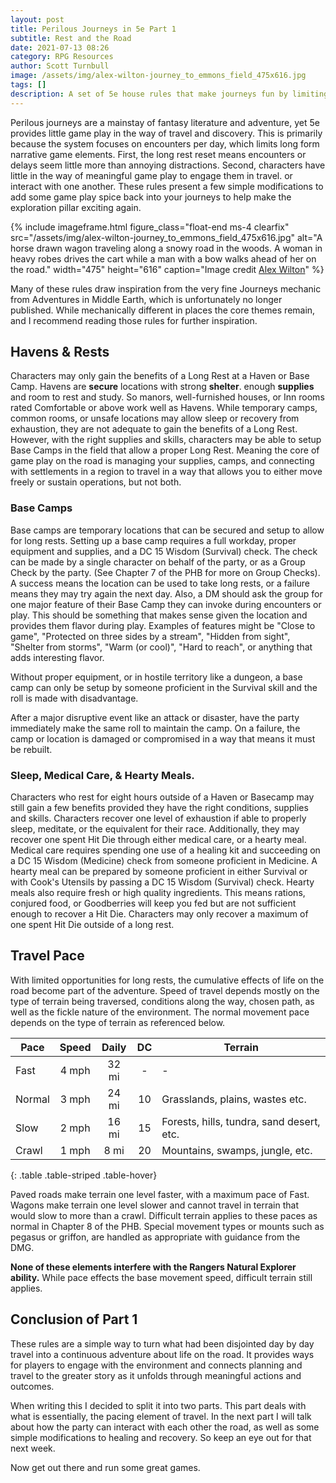 ```yaml
---
layout: post
title: Perilous Journeys in 5e Part 1
subtitle: Rest and the Road
date: 2021-07-13 08:26
category: RPG Resources
author: Scott Turnbull
image: /assets/img/alex-wilton-journey_to_emmons_field_475x616.jpg
tags: []
description: A set of 5e house rules that make journeys fun by limiting long rests on the road and providing some rules for camps.
---
```


Perilous journeys are a mainstay of fantasy literature and adventure, yet 5e provides little game play in the way of travel and discovery.  This is primarily because the system focuses on encounters per day, which limits long form narrative game elements.  First, the long rest reset means encounters or delays seem little more than annoying distractions. Second, characters have little in the way of meaningful game play to engage them in travel. or interact with one another. These rules present a few simple modifications to add some game play spice back into your journeys to help make the exploration pillar exciting again.

{% include imageframe.html
  figure_class="float-end ms-4 clearfix"
  src="/assets/img/alex-wilton-journey_to_emmons_field_475x616.jpg"
  alt="A horse drawn wagon traveling along a snowy road in the woods. A woman in heavy robes drives the cart while a man with a bow walks ahead of her on the road."
  width="475" height="616"
  caption="Image credit <a href='https://www.artstation.com/artwork/ykeEaQ' target='_blank'>Alex Wilton</a>"
 %}

Many of these rules draw inspiration from the very fine Journeys mechanic from Adventures in Middle Earth, which is unfortunately no longer published.  While mechanically different in places the core themes remain, and I recommend reading those rules for further inspiration.

## Havens & Rests

Characters may only gain the benefits of a Long Rest at a Haven or Base Camp. Havens are **secure** locations with strong **shelter**. enough **supplies** and room to rest and study. So manors, well-furnished houses, or Inn rooms rated Comfortable or above work well as Havens. While temporary camps, common rooms, or unsafe locations may allow sleep or recovery from exhaustion, they are not adequate to gain the benefits of a Long Rest. However, with the right supplies and skills, characters may be able to setup Base Camps in the field that allow a proper Long Rest. Meaning the core of game play on the road is managing your supplies, camps, and connecting with settlements in a region to travel in a way that allows you to either move freely or sustain operations, but not both.

### Base Camps
Base camps are temporary locations that can be secured and setup to allow for long rests. Setting up a base camp requires a full workday, proper equipment and supplies, and a DC 15 Wisdom (Survival) check. The check can be made by a single character on behalf of the party, or as a Group Check by the party.  (See Chapter 7 of the PHB for more on Group Checks).  A success means the location can be used to take long rests, or a failure means they may try again the next day.  Also, a DM should ask the group for one major feature of their Base Camp they can invoke during encounters or play.  This should be something that makes sense given the location and provides them flavor during play. Examples of features might be "Close to game", "Protected on three sides by a stream", "Hidden from sight", "Shelter from storms", "Warm (or cool)", "Hard to reach", or anything that adds interesting flavor.

Without proper equipment, or in hostile territory like a dungeon, a base camp can only be setup by someone proficient in the Survival skill and the roll is made with disadvantage.  

After a major disruptive event like an attack or disaster, have the party immediately make the same roll to maintain the camp.  On a failure, the camp or location is damaged or compromised in a way that means it must be rebuilt. 

### Sleep, Medical Care, & Hearty Meals.
Characters who rest for eight hours outside of a Haven or Basecamp may still gain a few benefits provided they have the right conditions, supplies and skills. Characters recover one level of exhaustion if able to properly sleep, meditate, or the equivalent for their race. Additionally, they may recover one spent Hit Die through either medical care, or a hearty meal. Medical care requires spending one use of a healing kit and succeeding on a DC 15 Wisdom (Medicine) check from someone proficient in Medicine.  A hearty meal can be prepared by someone proficient in either Survival or with Cook's Utensils by passing a DC 15 Wisdom (Survival) check. Hearty meals also require fresh or high quality ingredients. This means rations, conjured food, or Goodberries will keep you fed but are not sufficient enough to recover a Hit Die.  Characters may only recover a maximum of one spent Hit Die outside of a long rest.

## Travel Pace

With limited opportunities for long rests, the cumulative effects of life on the road become part of the adventure. Speed of travel depends mostly on the type of terrain being traversed, conditions along the way, chosen path, as well as the fickle nature of the environment.  The normal movement pace depends on the type of terrain as referenced below.  

| Pace    | Speed | Daily | DC |Terrain                |
|---------|:-----:|:-----:|:--:|-----------------------|
| Fast    | 4 mph | 32 mi | -  |-                      |
| Normal  | 3 mph | 24 mi | 10 |Grasslands, plains, wastes etc.|
| Slow    | 2 mph | 16 mi | 15 |Forests, hills, tundra, sand desert, etc.    |
| Crawl   | 1 mph | 8 mi  | 20 |Mountains, swamps, jungle, etc. |
{: .table .table-striped .table-hover}

Paved roads make terrain one level faster, with a maximum pace of Fast.  Wagons make terrain one level slower and cannot travel in terrain that would slow to more than a crawl.  Difficult terrain applies to these paces as normal in Chapter 8 of the PHB. Special movement types or mounts such as pegasus or griffon, are handled as appropriate with guidance from the DMG.

**None of these elements interfere with the Rangers Natural Explorer ability.** While pace effects the base movement speed, difficult terrain still applies.

## Conclusion of Part 1

These rules are a simple way to turn what had been disjointed day by day travel into a continuous adventure about life on the road.  It provides ways for players to engage with the environment and connects planning and travel to the greater story as it unfolds through meaningful actions and outcomes.

When writing this I decided to split it into two parts.  This part deals with what is essentially, the pacing element of travel. In the next part I will talk about how the party can interact with each other the road, as well as some simple modifications to healing and recovery.  So keep an eye out for that next week.

Now get out there and run some great games.
